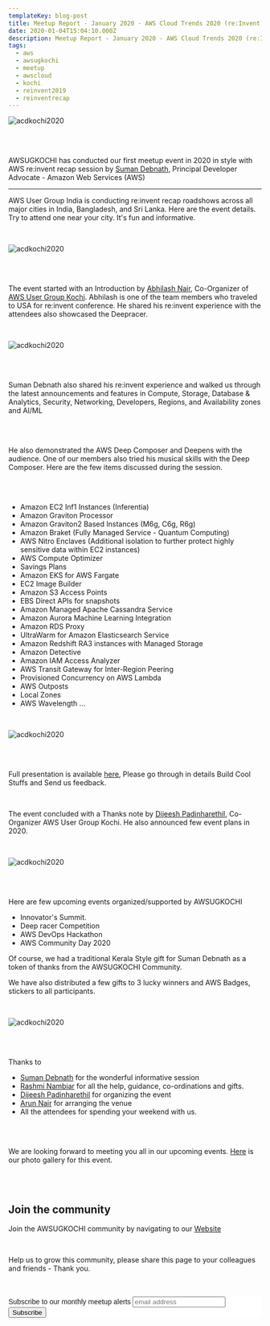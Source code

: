 ```yaml
---
templateKey: blog-post
title: Meetup Report - January 2020 - AWS Cloud Trends 2020 (re:Invent recap)
date: 2020-01-04T15:04:10.000Z
description: Meetup Report - January 2020 - AWS Cloud Trends 2020 (re:Invent recap)
tags:
  - aws
  - awsugkochi
  - meetup
  - awscloud
  - kochi
  - reinvent2019
  - reinventrecap
---
```



![acdkochi2020](/img/awsugkochi-meetup-jan-2020-team.png)

<br> <br>

AWSUGKOCHI has conducted our first meetup event in 2020 in style with AWS re:invent recap session by [Suman Debnath](https://www.linkedin.com/in/suman-d), Principal Developer Advocate - Amazon Web Services (AWS)



---

AWS User Group India is conducting re:invent recap roadshows across all major cities in India, Bangladesh, and Sri Lanka. Here are the event details. Try to attend one near your city. It's fun and informative.

<br>

![acdkochi2020](/img/awsugkochi-meetup-jan-2020-events.png)

<br> <br>


The event started with an Introduction by [Abhilash Nair](https://www.linkedin.com/in/hiabhilash/), Co-Organizer of [AWS User Group Kochi](https://awsugkochi.in). Abhilash is one of the team members who traveled to USA for re:invent conference. He shared his re:invent experience with the attendees also showcased the Deepracer.


<br>

![acdkochi2020](/img/awsugkochi-meetup-jan-2020-meetup.png)

<br> <br>

Suman Debnath also shared his re:invent experience and walked us through the latest  announcements and features in Compute, Storage, Database & Analytics, Security, Networking, Developers, Regions, and Availability zones and AI/ML

<br> <br>

He also demonstrated the AWS Deep Composer and Deepens with the audience. One of our members also tried his musical skills with the Deep Composer. Here are the few items discussed during the session.

<br> <br>

- Amazon EC2 Inf1 Instances (Inferentia)
- Amazon Graviton Processor 
- Amazon Graviton2 Based Instances (M6g, C6g, R6g) 
- Amazon Braket (Fully Managed Service - Quantum Computing)
- AWS Nitro Enclaves (Additional isolation to further protect highly sensitive data within EC2 instances)
- AWS Compute Optimizer
- Savings Plans
- Amazon EKS for AWS Fargate
- EC2 Image Builder
- Amazon S3 Access Points
- EBS Direct APIs for snapshots
- Amazon Managed Apache Cassandra Service
- Amazon Aurora Machine Learning Integration
- Amazon RDS Proxy
- UltraWarm for Amazon Elasticsearch Service
- Amazon Redshift RA3 instances with Managed Storage
- Amazon Detective
- Amazon IAM Access Analyzer
- AWS Transit Gateway for Inter-Region Peering
- Provisioned Concurrency on AWS Lambda
- AWS Outposts
- Local Zones
- AWS Wavelength ...


<br>

![acdkochi2020](/img/awsugkochi-meetup-jan-2020-demo.png)

<br> <br>

Full presentation is available [here](https://speakerdeck.com/debnsuma/aws-re-invent-re-cap-2019), Please go through in details Build Cool Stuffs and Send us feedback.


<br> 

The event concluded with a Thanks note by [Dijeesh Padinharethil](https://www.linkedin.com/in/dijeesh-padinharethil/), Co-Organizer AWS User Group Kochi. He also announced few event plans in 2020.

<br>

![acdkochi2020](/img/awsugkochi-meetup-jan-2020-thanks.png)

<br> <br>

Here are few upcoming events organized/supported by AWSUGKOCHI

- Innovator's Summit.
- Deep racer Competition 
- AWS DevOps Hackathon
- AWS Community Day 2020


Of course, we had a traditional Kerala Style gift for Suman Debnath as a token of thanks from the AWSUGKOCHI Community.

We have also distributed a few gifts to 3 lucky winners and AWS Badges,  stickers to all participants.


<br>

![acdkochi2020](/img/awsugkochi-meetup-jan-2020-gifts.png)

<br> <br>

Thanks to 

- [Suman Debnath](https://www.linkedin.com/in/suman-d/) for the wonderful informative session
- [Rashmi Nambiar](https://www.linkedin.com/in/rashminambiar/) for all the help, guidance, co-ordinations and gifts.
- [Dijeesh Padinharethil](https://www.linkedin.com/in/dijeesh-padinharethil/) for organizing the event
- [Arun Nair](https://www.linkedin.com/in/arun-nair-a2916449/) for arranging the venue
- All the attendees for spending your weekend with us. 

<br> <br>

We are looking forward to meeting you all in our upcoming events. [Here](https://photos.app.goo.gl/gYXHoPepVyTB2ky1A) is our photo gallery for this event. 



<br> <br>

## Join the community

Join the AWSUGKOCHI community by navigating to our [Website](https://awsugkochi.in/about) 

<br> 

Help us to grow this community, please share this page to your colleagues and friends - Thank you.

<br>
<br>

<!-- Begin Mailchimp Signup Form -->
<link href="//cdn-images.mailchimp.com/embedcode/slim-10_7.css" rel="stylesheet" type="text/css">
<style type="text/css">
	#mc_embed_signup{background:#fff; clear:left; font:14px Helvetica,Arial,sans-serif; }
	/* Add your own Mailchimp form style overrides in your site stylesheet or in this style block.
	   We recommend moving this block and the preceding CSS link to the HEAD of your HTML file. */
</style>
<div id="mc_embed_signup">
<form action="https://awsugkochi.us20.list-manage.com/subscribe/post?u=b4c4469413422365d2a2e5cf6&amp;id=d4837b9a16" method="post" id="mc-embedded-subscribe-form" name="mc-embedded-subscribe-form" class="validate" target="_blank" novalidate>
    <div id="mc_embed_signup_scroll">
	<label for="mce-EMAIL">Subscribe to our monthly meetup alerts</label>
	<input type="email" value="" name="EMAIL" class="email" id="mce-EMAIL" placeholder="email address" required>
    <!-- real people should not fill this in and expect good things - do not remove this or risk form bot signups-->
    <div style="position: absolute; left: -5000px;" aria-hidden="true"><input type="text" name="b_b4c4469413422365d2a2e5cf6_d4837b9a16" tabindex="-1" value=""></div>
    <div class="clear"><input type="submit" value="Subscribe" name="subscribe" id="mc-embedded-subscribe" class="button"></div>
    </div>
</form>
</div>

<!--End mc_embed_signup-->
